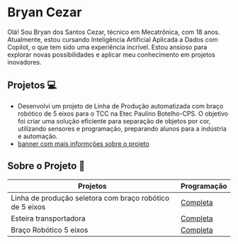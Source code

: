 # Bryan Cezar  

Olá! Sou Bryan dos Santos Cezar, técnico em Mecatrônica, com 18 anos. Atualmente, estou cursando Inteligência Artificial Aplicada a Dados com Copilot, o que tem sido uma experiência incrível. Estou ansioso para explorar novas possibilidades e aplicar meu conhecimento em projetos inovadores.

##  Projetos 💻
- Desenvolvi um projeto de Linha de Produção automatizada com braço robótico de 5 eixos para o TCC na Etec Paulino Botelho-CPS. O objetivo foi criar uma solução eficiente para separação de objetos por cor, utilizando sensores e programação, preparando alunos para a indústria e automação. 
- [banner com mais informções sobre o projeto](https://drive.google.com/file/d/1fK9rgKErYS60b9sEURkh6SPXKtILq4eh/view?usp=sharing)


##  Sobre o Projeto 🦾

| Projetos | Programação  |
|-------|----------|
|Linha de produção seletora com braço robótico de 5 eixos|[Completa](https://drive.google.com/file/d/1oZ7HUMZ6Emb03c-CjahNs0v5lVUXWepn/view?usp=sharing)|
| Esteira transportadora|[Completa](https://drive.google.com/file/d/1-qcd3SL8-xqUGxajcXFzyeZRb5KLsWNC/view?usp=sharing.)|
| Braço Robótico 5 eixos|[Completa](https://drive.google.com/file/d/1oZ7HUMZ6Emb03c-CjahNs0v5lVUXWepn/view?usp=sharing)|



